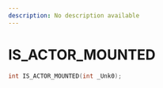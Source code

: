 ```yaml
---
description: No description available 
---
```


# IS_ACTOR_MOUNTED

```cpp
int IS_ACTOR_MOUNTED(int _Unk0);
```